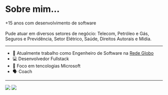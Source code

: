 <h1>Sobre mim...</h1>
<p>
  +15 anos com desenvolvimento de software<br>
  <br>
  Pude atuar em diversos setores de negócio: Telecom, Petróleo e Gás, Seguros e Previdência, Setor Elétrico, Saúde, Direitos Autorais e Mídia.
</p>

<hr>

- 🏢 Atualmente trabalho como Engenheiro de Software na <a href="https://redeglobo.globo.com">Rede Globo</a>
- 💻 Desenvolvedor Fullstack
- 💪 Foco em tencologias Microsoft
- 🗣 Coach

<hr>

<a href="https://www.linkedin.com/in/moises-barboza-de-figueiredo/">
<img src="https://img.shields.io/badge/-LinkedIn-%230077B5?style=for-the-badge&logo=linkedin&logoColor=white"></a>
<a href="mailto:moises.figueiredo@gmail.com?" alt="Gmail">
<img src="https://img.shields.io/badge/Gmail-D14836?style=for-the-badge&logo=gmail&logoColor=white"/></a>

